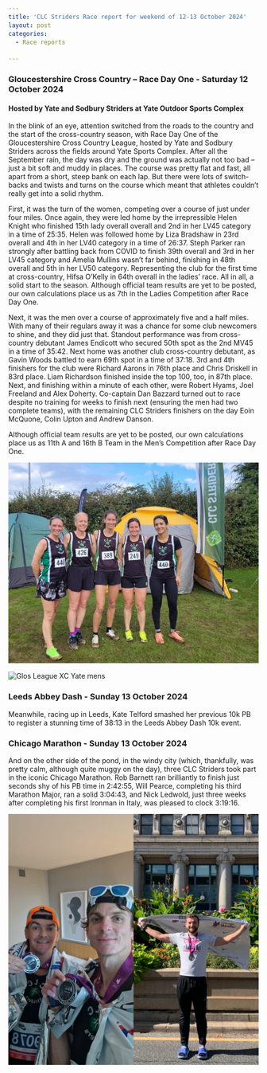 ```yaml
---
title: 'CLC Striders Race report for weekend of 12-13 October 2024'
layout: post
categories:
  - Race reports

---
```



### Gloucestershire Cross Country – Race Day One - Saturday 12 October 2024
#### Hosted by Yate and Sodbury Striders at Yate Outdoor Sports Complex

In the blink of an eye, attention switched from the roads to the country and the start of the cross-country season, with Race Day One of the Gloucestershire Cross Country League, hosted by Yate and Sodbury Striders across the fields around Yate Sports Complex. After all the September rain, the day was dry and the ground was actually not too bad – just a bit soft and muddy in places. The course was pretty flat and fast, all apart from a short, steep bank on each lap. But there were lots of switch-backs and twists and turns on the course which meant that athletes couldn’t really get into a solid rhythm.

First, it was the turn of the women, competing over a course of just under four miles. Once again, they were led home by the irrepressible Helen Knight who finished 15th lady overall overall and 2nd in her LV45 category in a time of 25:35. Helen was followed home by Liza Bradshaw in 23rd overall and 4th in her LV40 category in a time of 26:37. Steph Parker ran strongly after battling back from COVID to finish 39th overall and 3rd in her LV45 category and Amelia Mullins wasn’t far behind, finishing in 48th overall and 5th in her LV50 category. Representing the club for the first time at cross-country, Hifsa O’Kelly in 64th overall in the ladies’ race. All in all, a solid start to the season. Although official team results are yet to be posted, our own calculations place us as 7th in the Ladies Competition after Race Day One. 

Next, it was the men over a course of approximately five and a half miles. With many of their regulars away it was a chance for some club newcomers to shine, and they did just that. Standout performance was from cross-country debutant James Endicott who secured 50th spot as the 2nd MV45 in a time of 35:42. Next home was another club cross-country debutant, as Gavin Woods battled to earn 69th spot in a time of 37:18. 3rd and 4th finishers for the club were Richard Aarons in 76th place and Chris Driskell in 83rd place. Liam Richardson finished inside the top 100, too, in 87th place. Next, and finishing within a minute of each other, were Robert Hyams, Joel Freeland and Alex Doherty. Co-captain Dan Bazzard turned out to race despite no training for weeks to finish next (ensuring the men had two complete teams), with the remaining CLC Striders finishers on the day Eoin McQuone, Colin Upton and Andrew Danson.

Although official team results are yet to be posted, our own calculations place us as 11th A and 16th B Team in the Men’s Competition after Race Day One. 

![Glos League XC Yate ladies](/images/2024/10/2024-10-14-Yate-Glos-League-XC-ladies.jpg "Glos League XC Yate ladies")

![Glos League XC Yate mens](/images/2024/10/2024-10-14-Yate-Glos-League-XC-mens.JPG "Glos League XC Yate mens")

### Leeds Abbey Dash - Sunday 13 October 2024

Meanwhile, racing up in Leeds, Kate Telford smashed her previous 10k PB to register a stunning time of 38:13 in the Leeds Abbey Dash 10k event.

### Chicago Marathon - Sunday 13 October 2024

And on the other side of the pond, in the windy city (which, thankfully, was pretty calm, although quite muggy on the day), three CLC Striders took part in the iconic Chicago Marathon. Rob Barnett ran brilliantly to finish just seconds shy of his PB time in 2:42:55, Will Pearce, completing his third Marathon Major, ran a solid 3:04:43, and Nick Ledwold, just three weeks after completing his first Ironman in Italy, was pleased to clock 3:19:16.

![Chicago Marathon](/images/2024/10/2024-10-14-Chicago_marathon.jpg "Chicago Marathon")

